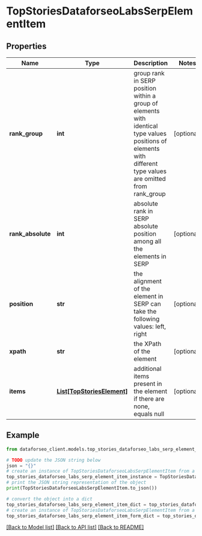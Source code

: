 # TopStoriesDataforseoLabsSerpElementItem


## Properties

Name | Type | Description | Notes
------------ | ------------- | ------------- | -------------
**rank_group** | **int** | group rank in SERP position within a group of elements with identical type values positions of elements with different type values are omitted from rank_group | [optional] 
**rank_absolute** | **int** | absolute rank in SERP absolute position among all the elements in SERP | [optional] 
**position** | **str** | the alignment of the element in SERP can take the following values: left, right | [optional] 
**xpath** | **str** | the XPath of the element | [optional] 
**items** | [**List[TopStoriesElement]**](TopStoriesElement.md) | additional items present in the element if there are none, equals null | [optional] 

## Example

```python
from dataforseo_client.models.top_stories_dataforseo_labs_serp_element_item import TopStoriesDataforseoLabsSerpElementItem

# TODO update the JSON string below
json = "{}"
# create an instance of TopStoriesDataforseoLabsSerpElementItem from a JSON string
top_stories_dataforseo_labs_serp_element_item_instance = TopStoriesDataforseoLabsSerpElementItem.from_json(json)
# print the JSON string representation of the object
print(TopStoriesDataforseoLabsSerpElementItem.to_json())

# convert the object into a dict
top_stories_dataforseo_labs_serp_element_item_dict = top_stories_dataforseo_labs_serp_element_item_instance.to_dict()
# create an instance of TopStoriesDataforseoLabsSerpElementItem from a dict
top_stories_dataforseo_labs_serp_element_item_form_dict = top_stories_dataforseo_labs_serp_element_item.from_dict(top_stories_dataforseo_labs_serp_element_item_dict)
```
[[Back to Model list]](../README.md#documentation-for-models) [[Back to API list]](../README.md#documentation-for-api-endpoints) [[Back to README]](../README.md)


